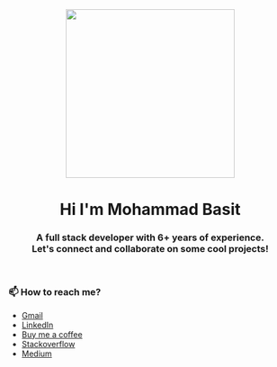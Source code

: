 <div align="center">
  <img src="https://octodex.github.com/images/daftpunktocat-guy.gif" height="300px" width="300px" />
</div>

<h1 align="center">Hi I'm Mohammad Basit</h1>

<h3 align="center">
  A full stack developer with 6+ years of experience. <br /> Let's connect and collaborate on some cool projects!
</h3>

<br/>

### 📫 How to reach me?

- [Gmail](mailto:mohammadbasit0404@gmail.com)
- [LinkedIn](https://www.linkedin.com/in/bmir/) 
- [Buy me a coffee](https://www.buymeacoffee.com/iambazzy?source=about_page-------------------------------------)
- [Stackoverflow](https://stackoverflow.com/users/9138850/mohammad-basit)
- [Medium](https://medium.com/@mohammadbasit0404)

